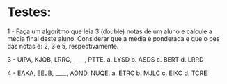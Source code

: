 # Testes:
1 - Faça um algoritmo que leia 3 (double) notas de um aluno e calcule a média final deste aluno.
Considerar que a média é ponderada e que o pes das notas é: 2, 3 e 5, respectivamente.

3 - UIPA, KJQB, LRRC, ____, PTTE.
a. LYSD
b. ASDS
c. BERT
d. LRRD

4 - EAKA, EEJB, ____, AOND, NUQE.
a. ETRC
b. MJLC
c. EIKC
d. TCRE
